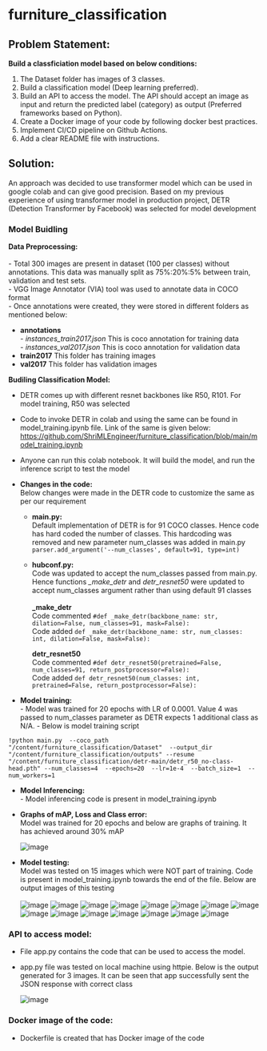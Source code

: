 # furniture_classification

## Problem Statement:
**Build a classficiation model based on below conditions:**
  1. The Dataset folder has images of 3 classes. 
  2. Build a classification model (Deep learning preferred).
  3. Build an API to access the model. The API should accept an image as input and return  the predicted label (category) as output  (Preferred frameworks based on Python).
  4. Create a Docker image of your code by following docker best practices.
  5. Implement CI/CD pipeline on Github Actions.
  6. Add a clear README file with instructions.
  
## Solution:
  An approach was decided to use transformer model which can be used in google colab and can give good precision. Based on my previous experience of using transformer model in production project, DETR (Detection Transformer by Facebook) was selected for model development

### Model Buidling 
  **Data Preprocessing:** <br />
  <br />
      - Total 300 images are present in dataset (100 per classes) without annotations. This data was manually split as 75%:20%:5% between train, validation and test sets. <br /> 
      - VGG Image Annotator (VIA) tool was used to annotate data in COCO format <br />
      - Once annotations were created, they were stored in different folders as mentioned below: <br />
  
   - **annotations** <br />
          - *instances_train2017.json*      This is coco annotation for training data <br />
          - *instances_val2017.json*        This is coco annotation for validation data<br />
   - **train2017**                         This folder has training images<br />
   - **val2017**                           This folder has validation images<br />

  **Budiling Classification Model:**
  
   - DETR comes up with different resnet backbones like R50, R101. For model training, R50 was selected
   - Code to invoke DETR in colab and using the same can be found in model_training.ipynb file. Link of the same is given below:
   https://github.com/ShriMLEngineer/furniture_classification/blob/main/model_training.ipynb
   - Anyone can run this colab notebook. It will build the model, and run the inference script to test the model
   - **Changes in the code:** <br />
      Below changes were made in the DETR code to customize the same as per our requirement
        - **main.py:**<br />
            Default implementation of DETR is for 91 COCO classes. Hence code has hard coded the number of classes. This hardcoding was removed and new parameter num_classes was added in main.py <br />
            `parser.add_argument('--num_classes', default=91, type=int)`
          
        - **hubconf.py:**<br />
            Code was updated to accept the num_classes passed from main.py. Hence functions *_make_detr* and *detr_resnet50* were updated to accept num_classes argument rather than using default 91 classes<br />
            <br />
            **_make_detr**<br />
              Code commented `#def _make_detr(backbone_name: str, dilation=False, num_classes=91, mask=False):` <br />
              Code added `def _make_detr(backbone_name: str, num_classes: int, dilation=False, mask=False):`<br />
            
            **detr_resnet50**<br />
              Code commented `#def detr_resnet50(pretrained=False, num_classes=91, return_postprocessor=False):` <br />
              Code added `def detr_resnet50(num_classes: int, pretrained=False, return_postprocessor=False):`<br />
              
              
   - **Model training:** <br />
    - Model was trained for 20 epochs with LR of 0.0001. Value 4 was passed to num_classes parameter as DETR expects 1 additional class as N/A.
    - Below is model training script
   
   `!python main.py  --coco_path "/content/furniture_classification/Dataset"  --output_dir "/content/furniture_classification/outputs" --resume "/content/furniture_classification/detr-main/detr_r50_no-class-head.pth" --num_classes=4  --epochs=20  --lr=1e-4  --batch_size=1  --num_workers=1`
      
 
   - **Model Inferencing:**<br />
    - Model inferencing code is present in model_training.ipynb
    
   - **Graphs of mAP, Loss and Class error:** <br />
      Model was trained for 20 epochs and below are graphs of training. It has achieved around 30% mAP
      
      ![image](https://user-images.githubusercontent.com/126147358/221084155-461cb99a-3fd3-4fb5-b150-0f43a898c124.png)

   - **Model testing:** <br />
      Model was tested on 15 images which were NOT part of training. Code is present in model_training.ipynb towards the end of the file. Below are output images of this testing
      <br />
      <br />
      ![image](https://user-images.githubusercontent.com/126147358/221084805-5c82126b-a1ce-451f-991f-42d6df0bc2ab.png)
      ![image](https://user-images.githubusercontent.com/126147358/221084936-627cb91c-9f0c-4d2f-ab60-e86e01169491.png)
      ![image](https://user-images.githubusercontent.com/126147358/221084981-39157c05-2669-474d-bf8d-93a66d8dfa51.png)
      ![image](https://user-images.githubusercontent.com/126147358/221085024-3ac28f54-dcac-4351-8b67-f71ca82f9811.png)
      ![image](https://user-images.githubusercontent.com/126147358/221085123-02257b1a-d647-4a75-9d76-8842a87af028.png)
      ![image](https://user-images.githubusercontent.com/126147358/221085149-315100ab-c5d9-43e8-8cd9-f8d11b9814fa.png)
      ![image](https://user-images.githubusercontent.com/126147358/221085170-7dd56f0f-3019-4e40-bb77-8496c2cc66d0.png)
      ![image](https://user-images.githubusercontent.com/126147358/221085199-e850ac17-52cc-43df-9521-2773853fa259.png)
      ![image](https://user-images.githubusercontent.com/126147358/221085235-7ebae4a6-838a-4d9a-9b99-163fe3d00db3.png)
      ![image](https://user-images.githubusercontent.com/126147358/221085263-77942efe-99b4-4202-a964-b40c262e04b5.png)
      ![image](https://user-images.githubusercontent.com/126147358/221085282-2c3026f8-7bf1-4712-9138-3013ef29a0ea.png)
      ![image](https://user-images.githubusercontent.com/126147358/221085317-9e8bd387-6a0d-4740-adeb-441eaae5c2ce.png)
      ![image](https://user-images.githubusercontent.com/126147358/221085351-50a44e34-41f8-4e77-8316-4df967e1bee3.png)
      ![image](https://user-images.githubusercontent.com/126147358/221085374-dea18bac-6a3f-4415-aa9e-b04c96eddd77.png)
      ![image](https://user-images.githubusercontent.com/126147358/221085403-cc18733d-ffd3-4a25-b19f-381bc446632c.png)

### API to access model: <br />
  - File app.py contains the code that can be used to access the model.
  - app.py file was tested on local machine using httpie. Below is the output generated for 3 images. It can be seen that app successfully sent the JSON response with correct class
  
    ![image](https://user-images.githubusercontent.com/126147358/221151192-8c8f33d2-6c73-4e7f-8000-8b61c62bd230.png)


  
    
### Docker image of the code: <br />
  - Dockerfile is created that has Docker image of the code
  








   
    
    
  
